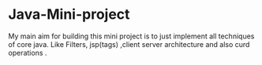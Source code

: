 # Java-Mini-project

My main aim for building this mini project is to  just implement all techniques of core java.
Like Filters, jsp(tags) ,client server architecture and also curd operations . 
